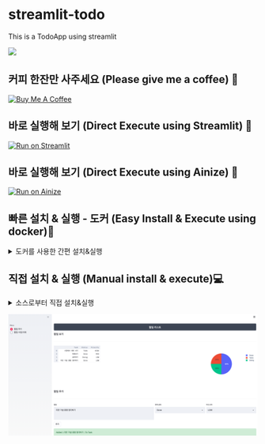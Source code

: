 # streamlit-todo
This is a TodoApp using streamlit

![](https://img.shields.io/badge/python-3.7-blue)

## 커피 한잔만 사주세요 (Please give me a coffee) 🐥
<a href="https://www.buymeacoffee.com/heewinkim" target="_blank"><img src="https://cdn.buymeacoffee.com/buttons/v2/default-yellow.png" alt="Buy Me A Coffee" style="height: 60px !important;width: 217px !important;" ></a>

## 바로 실행해 보기 (Direct Execute using Streamlit) 🐹
[![Run on Streamlit](https://img.shields.io/badge/Run-STREAMLIT-green)](https://heewinkim-streamlit-todo-todo-xb11i5.streamlitapp.com/)

## 바로 실행해 보기 (Direct Execute using Ainize) 🦊
[![Run on Ainize](https://ainize.ai/images/run_on_ainize_button.svg)](https://ainize.web.app/redirect?git_repo=https://github.com/heewinkim/streamlit-todo)


## 빠른 설치 & 실행 - 도커 (Easy Install & Execute using docker)🐳
<details>
<summary>도커를 사용한 간편 설치&실행</summary>
<p>

```sh
# 도커는 설치 되어있어야합니다. 원하는 포트를 지정하여 백그라운드로 실행합니다.
# Have to install docker first, choice the port using 'p' option, 'd' option means background execute)
docker run -d -p 80:80 heewinkim/todoapp 
```

접속은 http://localhost (you can access to http://localhost)

</p>
</details>


## 직접 설치 & 실행 (Manual install & execute)💻

<details>
<summary>소스로부터 직접 설치&실행</summary>
<p>

```sh
# 파이썬은 사전에 설치되어있어야합니다(3.7)
# You have to install Python before
https://github.com/heewinkim/streamlit-todo.git
cd streamlit-todo
pip3 install -r requirements.txt
```

### 사용 방법 (Example)

streamlit run todo.py {DB_PATH} --server.port=80

DB_PATH (생략가능): 
- DB가 저장될 경로입니다. 디렉토리가 없다면 자동생성되며 .db 파일포맷으로 지정해야합니다.(The Path of db file, if the DB_PATH not exist then create, you must format like .db)

- server.port 옵션으로 원하는 포트를 설정하세요 (set service port like this)

#### example
1. foreground 실행 (execute)

  streamlit run todo.py
  
2. background 실행 (execute)

  nohup streamlit run todo.py 1>todo.log 2>&1 & 

Tips
서버를 백그라운드에서 유지되도록 하고 싶다면
nohup streamlit run todo.py 1>todo.log 2>&1 & 
와 같이 nohup을 이용하시면 편합니다.
If you serving on background, use 'nohup' command like below
nohup streamlit run todo.py 1>todo.log 2>&1 & 

</p>
</details> 


![](./img.png)


